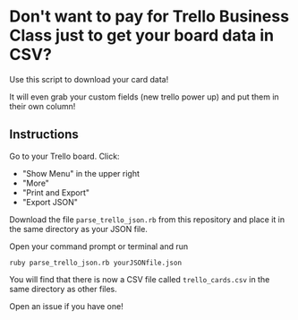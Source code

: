 # Don't want to pay for Trello Business Class just to get your board data in CSV?

Use this script to download your card data!

It will even grab your custom fields (new trello power up) and put them in their own column!

## Instructions

Go to your Trello board. Click:

- "Show Menu" in the upper right
- "More"
- "Print and Export"
- "Export JSON"

Download the file `parse_trello_json.rb` from this repository and place it in the same directory as your JSON file.

Open your command prompt or terminal and run

`ruby parse_trello_json.rb yourJSONfile.json`

You will find that there is now a CSV file called `trello_cards.csv` in the same directory as other files.

Open an issue if you have one!
